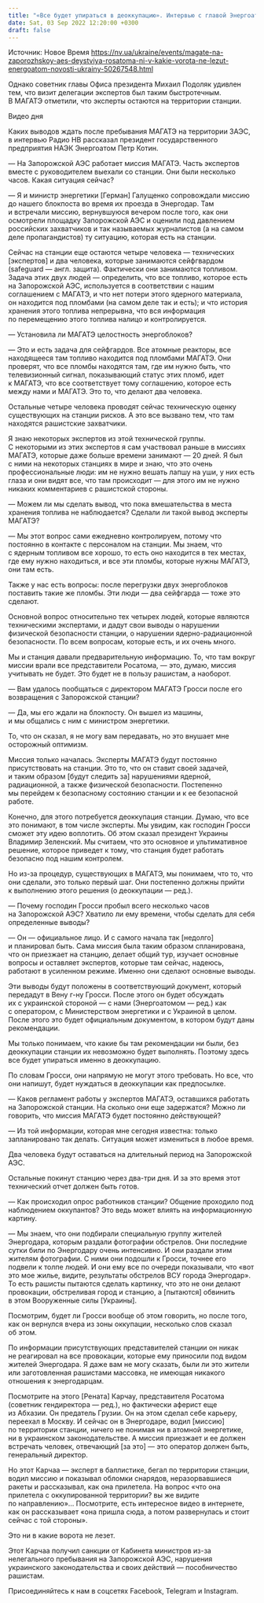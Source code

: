 ```yaml
---
title: "«Все будет упираться в деоккупацию». Интервью с главой Энергоатома Петром Котиным — о пребывании МАГАТЭ на ЗАЭС и последствиях для рашистов"
date: Sat, 03 Sep 2022 12:20:00 +0300
draft: false
---
```

Источник: Новое Время https://nv.ua/ukraine/events/magate-na-zaporozhskoy-aes-deystviya-rosatoma-ni-v-kakie-vorota-ne-lezut-energoatom-novosti-ukrainy-50267548.html


Однако советник главы Офиса президента Михаил Подоляк удивлен тем, что визит делегации экспертов был таким быстротечным. В МАГАТЭ отметили, что эксперты остаются на территории станции.

 Видео дня   

Каких выводов ждать после пребывания МАГАТЭ на территории ЗАЭС, в интервью Радио НВ рассказал президент государственного предприятия НАЭК Энергоатом Петр Котин.

— На Запорожской АЭС работает миссия МАГАТЭ. Часть экспертов вместе с руководителем выехали со станции. Они были несколько часов. Какая ситуация сейчас?

— Я и министр энергетики [Герман] Галущенко сопровождали миссию до нашего блокпоста во время их проезда в Энергодар. Там и встречали миссию, вернувшуюся вечером после того, как они осмотрели площадку Запорожской АЭС и оценили под давлением российских захватчиков и так называемых журналистов (а на самом деле пропагандистов) ту ситуацию, которая есть на станции.

Сейчас на станции еще остаются четыре человека — технических [экспертов] и два человека, которые занимаются сейфгвардом (safeguard — англ. защита). Фактически они занимаются топливом. Задача этих двух людей — определить, что все топливо, которое есть на Запорожской АЭС, используется в соответствии с нашим соглашением с МАГАТЭ, и что нет потери этого ядерного материала, он находится под пломбами (на самом деле так и есть); и что история хранения этого топлива непрерывна, что вся информация по перемещению этого топлива налицо и контролируется.

— Установила ли МАГАТЭ целостность энергоблоков?

— Это и есть задача для сейфгардов. Все атомные реакторы, все находящееся там топливо находится под пломбами МАГАТЭ. Они проверят, что все пломбы находятся там, где им нужно быть, что телевизионный сигнал, показывающий статус этих пломб, идет к МАГАТЭ, что все соответствует тому соглашению, которое есть между нами и МАГАТЭ. Это то, что делают два человека.

Остальные четыре человека проводят сейчас техническую оценку существующих на станции рисков. А это все вызвано тем, что там находятся рашистские захватчики.

Я знаю некоторых экспертов из этой технической группы. С некоторыми из этих экспертов я сам участвовал раньше в миссиях МАГАТЭ, которые даже больше времени занимают — 20 дней. Я был с ними на некоторых станциях в мире и знаю, что это очень профессиональные люди: им не нужно вешать лапшу на уши, у них есть глаза и они видят все, что там происходит — для этого им не нужно никаких комментариев с рашистской стороны.

— Можем ли мы сделать вывод, что пока вмешательства в места хранения топлива не наблюдается? Сделали ли такой вывод эксперты МАГАТЭ?

— Мы этот вопрос сами ежедневно контролируем, потому что постоянно в контакте с персоналом на станции. Мы знаем, что с ядерным топливом все хорошо, то есть оно находится в тех местах, где ему нужно находиться, и все эти пломбы, которые нужны МАГАТЭ, они там есть.

Также у нас есть вопросы: после перегрузки двух энергоблоков поставить такие же пломбы. Эти люди — два сейфгарда — тоже это сделают.

Основной вопрос относительно тех четырех людей, которые являются техническими экспертами, и дадут свои выводы о нарушении физической безопасности станции, о нарушении ядерно-радиационной безопасности. По всем вопросам, которые есть, и их очень много.

Мы и станция давали предварительную информацию. То, что там вокруг миссии врали все представители Росатома, — это, думаю, миссия учитывать не будет. Это будет не в пользу рашистам, а наоборот.

— Вам удалось пообщаться с директором МАГАТЭ Гросси после его возвращения с Запорожской станции?

— Да, мы его ждали на блокпосту. Он вышел из машины, и мы общались с ним с министром энергетики.

То, что он сказал, я не могу вам передавать, но это внушает мне осторожный оптимизм.

Миссия только началась. Эксперты МАГАТЭ будут постоянно присутствовать на станции. Это то, что он ставит своей задачей, и таким образом [будут следить за] нарушениями ядерной, радиационной, а также физической безопасности. Постепенно мы перейдем к безопасному состоянию станции и к ее безопасной работе.

Конечно, для этого потребуется деоккупация станции. Думаю, что все это понимают, в том числе эксперты. Мы увидим, как господин Гросси сможет эту идею воплотить. Об этом сказал президент Украины Владимир Зеленский. Мы считаем, что это основное и ультимативное решение, которое приведет к тому, что станция будет работать безопасно под нашим контролем.

Но из-за процедур, существующих в МАГАТЭ, мы понимаем, что то, что они сделали, это только первый шаг. Они постепенно должны прийти к выполнению этого решения (о деоккупации — ред.).

— Почему господин Гросси пробыл всего несколько часов на Запорожской АЭС? Хватило ли ему времени, чтобы сделать для себя определенные выводы?

— Он — официальное лицо. И с самого начала так [недолго] и планировал быть. Сама миссия была таким образом спланирована, что он приезжает на станцию, делает общий тур, изучает основные вопросы и оставляет экспертов, которые там сейчас, надеюсь, работают в усиленном режиме. Именно они сделают основные выводы.

Эти выводы будут положены в соответствующий документ, который передадут в Вену г-ну Гросси. После этого он будет обсуждать их с украинской стороной — с нами (Энергоатомом — ред.) как с оператором, с Министерством энергетики и с Украиной в целом. После этого это будет официальным документом, в котором будут даны рекомендации.

Мы только понимаем, что какие бы там рекомендации ни были, без деоккупации станции их невозможно будет выполнять. Поэтому здесь все будет упираться именно в деоккупацию.

По словам Гросси, они напрямую не могут этого требовать. Но все, что они напишут, будет нуждаться в деоккупации как предпосылке.

— Каков регламент работы у экспертов МАГАТЭ, оставшихся работать на Запорожской станции. На сколько они еще задержатся? Можно ли говорить, что миссия МАГАТЭ будет постоянно действующей?

— Из той информации, которая мне сегодня известна: только запланировано так делать. Ситуация может измениться в любое время.

Два человека будут оставаться на длительный период на Запорожской АЭС.

Остальные покинут станцию через два-три дня. И за это время этот технический отчет должен быть готов.

— Как происходил опрос работников станции? Общение проходило под наблюдением оккупантов? Это ведь может влиять на информационную картину.

— Мы знаем, что они подбирали специальную группу жителей Энергодара, которым раздали фотографии обстрелов. Они последние сутки били по Энергодару очень интенсивно. И они раздали этим жителям фотографии. С ними они подошли к Гросси, точнее его подвели к толпе людей. И они ему все по очереди показывали, что «вот это мое жилье, видите, результаты обстрелов ВСУ города Энергодар». То есть рашисты пытаются сделать картинку, что это не они делают провокации, обстреливая город и станцию, а [пытаются] обвинить в этом Вооруженные силы [Украины].

Посмотрим, будет ли Гросси вообще об этом говорить, но после того, как он вернулся вчера из зоны оккупации, несколько слов сказал об этом.

По информации присутствующих представителей станции он никак не реагировал на все провокации, которые ему приносили под видом жителей Энергодара. Я даже вам не могу сказать, были ли это жители или заготовленная рашистами массовка, не имеющая никакого отношения к энергодарцам.

Посмотрите на этого [Рената] Карчау, представителя Росатома (советник гендиректора — ред.), но фактически аферист еще из Абхазии. Он предатель Грузии. Он на этом сделал себе карьеру, переехал в Москву. И сейчас он в Энергодаре, водил [миссию] по территории станции, ничего не понимая ни в атомной энергетике, ни в украинском законодательстве. А миссия приезжает и ее должен встречать человек, отвечающий [за это] — это оператор должен быть, генеральный директор.

Но этот Карчаа — эксперт в баллистике, бегал по территории станции, водил миссию и показывал обломки снарядов, неразорвавшиеся ракеты и рассказывал, как она прилетела. На вопрос «что она прилетела с оккупированной территории? вы же видите по направлению»… Посмотрите, есть интересное видео в интернете, как он рассказывает «она пришла сюда, а потом развернулась и стоит сейчас с той стороны».

Это ни в какие ворота не лезет.

Этот Карчаа получил санкции от Кабинета министров из-за нелегального пребывания на Запорожской АЭС, нарушения украинского законодательства и своих действий — пособничество рашистам.

Присоединяйтесь к нам в соцсетях Facebook, Telegram и Instagram.
